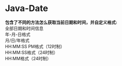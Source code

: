 # Java-Date
**包含了不同的方法怎么获取当前日期和时间，并自定义格式:**   
全部日期和时间信息    
年-月-日格式   
月/日/年格式  
HH:MM:SS PM格式（12时制）  
HH:MM:SS格式（24时制）  
HH:MM格式（24时制）  
